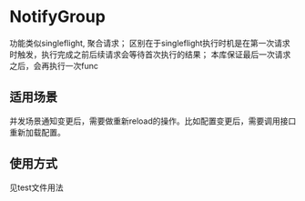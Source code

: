 # NotifyGroup
功能类似singleflight, 聚合请求；
区别在于singleflight执行时机是在第一次请求时触发，执行完成之前后续请求会等待首次执行的结果；
本库保证最后一次请求之后，会再执行一次func

## 适用场景
并发场景通知变更后，需要做重新reload的操作。比如配置变更后，需要调用接口重新加载配置。


## 使用方式
见test文件用法